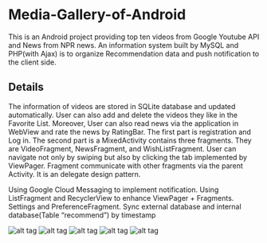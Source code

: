 # Media-Gallery-of-Android
This is an Android project providing top ten videos from Google Youtube API and News from NPR news. An information system built by MySQL and PHP(with Ajax) is to organize Recommendation data and push notification to the client side.

## Details

The information of videos are stored in SQLite database and updated automatically. User can also add and delete the videos they like in the Favorite List. Moreover, User can also read news via the application in WebView and rate the news by RatingBar. The first part is registration and Log in. The second part is a MixedActivity contains three fragments. They are VideoFragment, NewsFragment, and WishListFragment. User can navigate not only by swiping but also by clicking the tab implemented by ViewPager. Fragment communicate with other fragments via the parent Activity. It is an delegate design pattern.

Using Google Cloud Messaging to implement notification.
Using ListFragment and RecyclerView to enhance ViewPager + Fragments.
Settings and PreferenceFragment.
Sync external database and internal database(Table “recommend”) by timestamp

![alt tag](http://zhenghuima.info/blog/wp-content/uploads/2016/03/IMG_3440.jpg)
![alt tag](http://zhenghuima.info/blog/wp-content/uploads/2016/03/IMG_3438.jpg)
![alt tag](http://zhenghuima.info/blog/wp-content/uploads/2016/03/IMG_3439.jpg)
![alt tag](http://zhenghuima.info/blog/wp-content/uploads/2016/02/IMG_3359.jpg)
![alt tag](http://zhenghuima.info/blog/wp-content/uploads/2016/02/IMG_3357.jpg)
